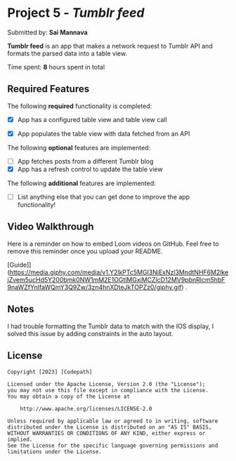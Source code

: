 # Project 5 - *Tumblr feed*

Submitted by: **Sai Mannava**

**Tumblr feed** is an app that makes a network request to Tumblr API and formats the parsed data into a table view. 

Time spent: **8** hours spent in total

## Required Features

The following **required** functionality is completed:

- [x] App has a configured table view and table view call
- [x] App populates the table view with data fetched from an API


The following **optional** features are implemented:

- [ ] App fetches posts from a different Tumblr blog
- [x] App has a refresh control to update the table view

The following **additional** features are implemented:

- [ ] List anything else that you can get done to improve the app functionality!

## Video Walkthrough

Here is a reminder on how to embed Loom videos on GitHub. Feel free to remove this reminder once you upload your README. 

[Guide]](https://media.giphy.com/media/v1.Y2lkPTc5MGI3NjExNzl3MndtNHF6M2lkejZvem5ucHd5Y200bmk0NW1mM2E1OGtlMGxiMCZlcD12MV9pbnRlcm5hbF9naWZfYnlfaWQmY3Q9Zw/3zn4hnXDteJkTOPZz0/giphy.gif) .

## Notes

I had trouble formatting the Tumblr data to match with the IOS display, I solved this issue by adding constraints in the auto layout.

## License

    Copyright [2023] [Codepath]

    Licensed under the Apache License, Version 2.0 (the "License");
    you may not use this file except in compliance with the License.
    You may obtain a copy of the License at

        http://www.apache.org/licenses/LICENSE-2.0

    Unless required by applicable law or agreed to in writing, software
    distributed under the License is distributed on an "AS IS" BASIS,
    WITHOUT WARRANTIES OR CONDITIONS OF ANY KIND, either express or implied.
    See the License for the specific language governing permissions and
    limitations under the License.
